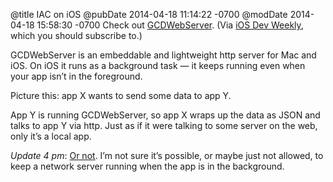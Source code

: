 @title IAC on iOS
@pubDate 2014-04-18 11:14:22 -0700
@modDate 2014-04-18 15:58:30 -0700
Check out [GCDWebServer](https://github.com/swisspol/GCDWebServer). (Via [iOS Dev Weekly](http://iosdevweekly.com/), which you should subscribe to.)

GCDWebServer is an embeddable and lightweight http server for Mac and iOS. On iOS it runs as a background task — it keeps running even when your app isn’t in the foreground.

Picture this: app X wants to send some data to app Y.

App Y is running GCDWebServer, so app X wraps up the data as JSON and talks to app Y via http. Just as if it were talking to some server on the web, only it’s a local app.

<i>Update 4 pm</i>: [Or not](https://developer.apple.com/library/ios/technotes/tn2277/_index.html). I’m not sure it’s possible, or maybe just not allowed, to keep a network server running when the app is in the background.
